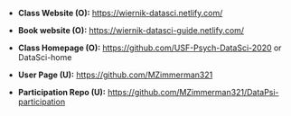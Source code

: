 * **Class Website (O):**
  https://wiernik-datasci.netlify.com/

* **Book website (O):**
  https://wiernik-datasci-guide.netlify.com/


* **Class Homepage (O):**
  https://github.com/USF-Psych-DataSci-2020 
  or
  DataSci-home 


* **User Page (U):**
  https://github.com/MZimmerman321

* **Participation Repo (U):**
  https://github.com/MZimmerman321/DataPsi-participation
  